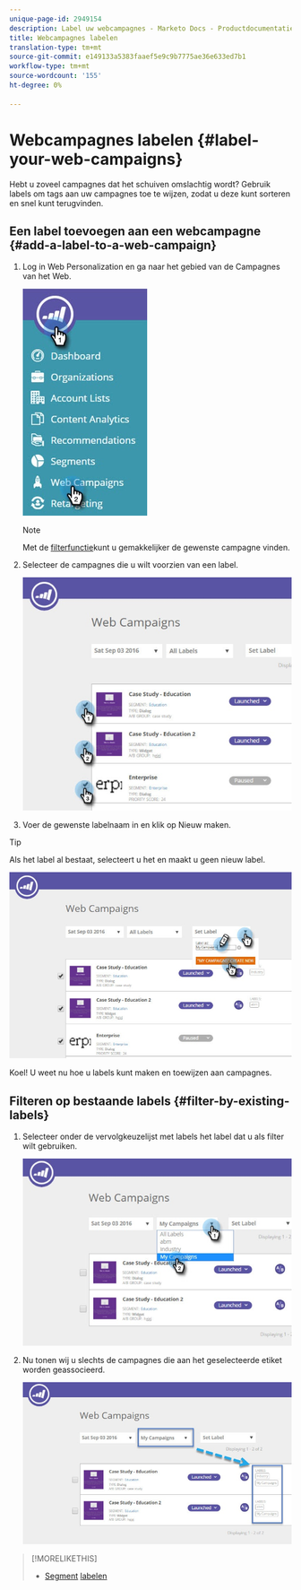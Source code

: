 ```yaml
---
unique-page-id: 2949154
description: Label uw webcampagnes - Marketo Docs - Productdocumentatie
title: Webcampagnes labelen
translation-type: tm+mt
source-git-commit: e149133a5383faaef5e9c9b7775ae36e633ed7b1
workflow-type: tm+mt
source-wordcount: '155'
ht-degree: 0%

---
```



# Webcampagnes labelen {#label-your-web-campaigns}

Hebt u zoveel campagnes dat het schuiven omslachtig wordt? Gebruik labels om tags aan uw campagnes toe te wijzen, zodat u deze kunt sorteren en snel kunt terugvinden.

## Een label toevoegen aan een webcampagne {#add-a-label-to-a-web-campaign}

1. Log in Web Personalization en ga naar het gebied van de Campagnes van het Web.

   ![](assets/web-campaigns-hand.jpg)

   >[!NOTE]
   >
   >Met de [filterfunctie](filter-web-campaigns.md)kunt u gemakkelijker de gewenste campagne vinden.

1. Selecteer de campagnes die u wilt voorzien van een label.

   ![](assets/web-campaigns-label.jpg)

1. Voer de gewenste labelnaam in en klik op Nieuw maken.

>[!TIP]
>
>Als het label al bestaat, selecteert u het en maakt u geen nieuw label.

![](assets/web-campaigns-set-label.jpg)

Koel! U weet nu hoe u labels kunt maken en toewijzen aan campagnes.

## Filteren op bestaande labels {#filter-by-existing-labels}

1. Selecteer onder de vervolgkeuzelijst met labels het label dat u als filter wilt gebruiken.

   ![](assets/web-campaigns-my-campaigns-dropdown.jpg)

1. Nu tonen wij u slechts de campagnes die aan het geselecteerde etiket worden geassocieerd.

   ![](assets/web-campaigns-label-showing.jpg)

>[!MORELIKETHIS]
>
>* [Segment](create-a-new-in-zone-web-campaign.md) [labelen](../../../product-docs/web-personalization/using-web-segments/label-your-segment.md)

>



